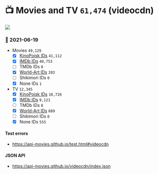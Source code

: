 # :tv: Movies and TV `61,474` (videocdn)

<a href="https://API-Movies.github.io"><img src="https://API-Movies.github.io/banner.png?cache"></a>

### :date: 2021-06-19
- Movies `49,129`
  - [x] <a href="https://API-Movies.github.io/videocdn/movie_kinopoisk_ids.json">KinoPoisk IDs</a> `41,112`
  - [x] <a href="https://API-Movies.github.io/videocdn/movie_imdb_ids.json">IMDb IDs</a> `40,753`
  - [ ] TMDb IDs `0`
  - [x] <a href="https://API-Movies.github.io/videocdn/movie_world_art_ids.json">World-Art IDs</a> `203`
  - [ ] Shikimori IDs `0`
  - [x] None IDs `1`
- TV `12,345`
  - [x] <a href="https://API-Movies.github.io/videocdn/tv_kinopoisk_ids.json">KinoPoisk IDs</a> `10,726`
  - [x] <a href="https://API-Movies.github.io/videocdn/tv_imdb_ids.json">IMDb IDs</a> `9,121`
  - [ ] TMDb IDs `0`
  - [x] <a href="https://API-Movies.github.io/videocdn/tv_world_art_ids.json">World-Art IDs</a> `889`
  - [ ] Shikimori IDs `0`
  - [x] None IDs `555`
#### Test errors
- <a href='https://api-movies.github.io/test.html#videocdn'>https://api-movies.github.io/test.html#videocdn</a>
#### JSON API
- <a href='https://api-movies.github.io/videocdn/index.json'>https://api-movies.github.io/videocdn/index.json</a>
